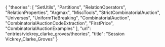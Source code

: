{
    "theories": [
        "SetUtils",
        "Partitions",
        "RelationOperators",
        "RelationProperties",
        "Argmax",
        "MiscTools",
        "StrictCombinatorialAuction",
        "Universes",
        "UniformTieBreaking",
        "CombinatorialAuction",
        "CombinatorialAuctionCodeExtraction",
        "FirstPrice",
        "CombinatorialAuctionExamples"
    ],
    "url": "entries/vickrey_clarke_groves/theories",
    "title": "Session Vickrey_Clarke_Groves"
}